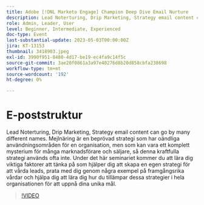 ```yaml
---
title: Adobe [!DNL Marketo Engage] Champion Deep Dive Email Nurture
description: Lead Noterturing, Drip Marketing, Strategy email content can go by many different names. Mejlnäring är en beprövad strategi som har oändliga användningsområden för en organisation, men som kan vara ett komplett mysterium för många marknadsförare och säljare, så denna kraftfulla strategi används ofta inte. Under det här seminariet kommer du att lära dig viktiga faktorer att tänka på som hjälper dig att skapa en egen strategi för att vårda leads, prata med dig genom några exempel på framgångsrika vårdar och hjälpa dig att lära dig hur du tillämpar dessa strategier i hela organisationen för att uppnå dina unika mål.
role: Admin, Leader, User
level: Beginner, Intermediate, Experienced
doc-type: Event
last-substantial-update: 2023-05-03T00:00:00Z
jira: KT-13153
thumbnail: 3418903.jpeg
exl-id: 3990f951-8480-4d17-be19-ec4fa9c14f5c
source-git-commit: 3ae20f0861a3a97e40276d8b20d858cbfa238698
workflow-type: tm+mt
source-wordcount: '192'
ht-degree: 0%

---
```


# E-poststruktur

Lead Noterturing, Drip Marketing, Strategy email content can go by many different names. Mejlnäring är en beprövad strategi som har oändliga användningsområden för en organisation, men som kan vara ett komplett mysterium för många marknadsförare och säljare, så denna kraftfulla strategi används ofta inte. Under det här seminariet kommer du att lära dig viktiga faktorer att tänka på som hjälper dig att skapa en egen strategi för att vårda leads, prata med dig genom några exempel på framgångsrika vårdar och hjälpa dig att lära dig hur du tillämpar dessa strategier i hela organisationen för att uppnå dina unika mål.

>[!VIDEO](https://video.tv.adobe.com/v/3418903/?learn=on)
